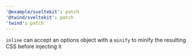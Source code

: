 ```yaml
---
'@example/sveltekit': patch
'@twind/sveltekit': patch
'twind': patch
---
```


`inline` can accept an options object with a `minify` to minify the resulting CSS before injecting it
